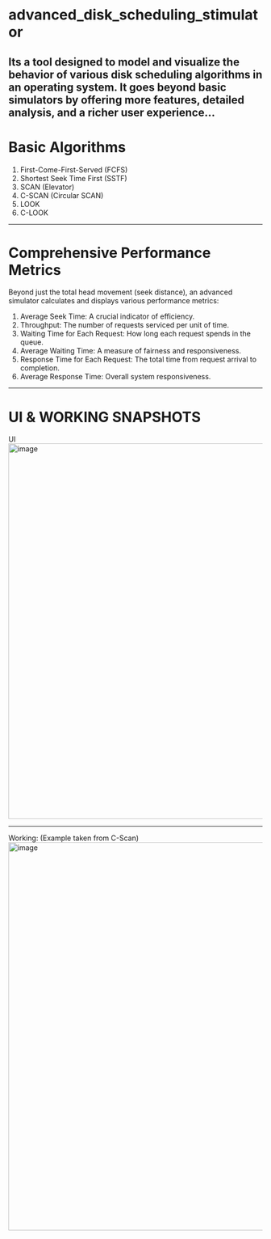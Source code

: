 # advanced_disk_scheduling_stimulator
Its a tool designed to model and visualize the behavior of various disk scheduling algorithms in an operating system. It goes 
beyond basic simulators by offering more features, detailed analysis, and a richer user experience...
-------------------------------------------------------------------------------------------------------------------------------

# Basic Algorithms
1. First-Come-First-Served (FCFS)
2.  Shortest Seek Time First (SSTF)   
3. SCAN (Elevator)
4. C-SCAN (Circular SCAN)
5. LOOK
6. C-LOOK

-------------------------------------------------------------------------------------------------------------------------------

# Comprehensive Performance Metrics
Beyond just the total head movement (seek distance), an advanced simulator calculates and displays various performance metrics:
1. Average Seek Time: A crucial indicator of efficiency.
2. Throughput: The number of requests serviced per unit of time.
3. Waiting Time for Each Request: How long each request spends in the queue.
4. Average Waiting Time: A measure of fairness and responsiveness.
5. Response Time for Each Request: The total time from request arrival to completion.
6. Average Response Time: Overall system responsiveness.

------------------------------------------------------------------------------------------------------------------------------------

# UI & WORKING SNAPSHOTS

UI
<img width="907" height="743" alt="image" src="https://github.com/user-attachments/assets/dd396a9e-4888-4bc8-a38e-a77e794e62c8" />

------------------------------------------------------------------------------------------------------------------------------------

Working: (Example taken from C-Scan)
<img width="904" height="768" alt="image" src="https://github.com/user-attachments/assets/4d1e54ed-8d6a-4035-a382-54dc838467ed" />


